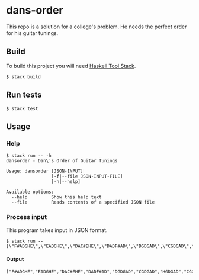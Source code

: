 # dans-order

This repo is a solution for a college's problem. He needs the perfect order for his guitar tunings.

## Build

To build this project you will need [Haskell Tool Stack](https://docs.haskellstack.org).

```shell
$ stack build
```

## Run tests

```shell
$ stack test
```

## Usage

### Help

```shell
$ stack run -- -h
dansorder - Dan\'s Order of Guitar Tunings

Usage: dansorder [JSON-INPUT]
                 [-f|--file JSON-INPUT-FILE]
                 [-h|--help]

Available options:
  --help         Show this help text
  --file         Reads contents of a specified JSON file
```

### Process input

This program takes input in JSON format. 

```shell
$ stack run -- [\"F#ADGHE\",\"EADGHE\",\"DAC#EHE\",\"DADF#AD\",\"DGDGAD\",\"CGDGAD\",\"HGDGAD\",\"CGCGAD\",\"D#BCGBD\"]
```

#### Output

```
["F#ADGHE","EADGHE","DAC#EHE","DADF#AD","DGDGAD","CGDGAD","HGDGAD","CGCGAD","D#BCGBD"]
```

